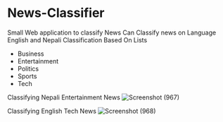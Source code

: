 # News-Classifier
Small Web application to classify News
Can Classify news on Language English and Nepali
Classification Based On Lists
<ul>
<li> Business </li>
<li> Entertainment </li>
<li> Politics </li>
<li> Sports </li>
<li> Tech </li>
</ul>

Classifying Nepali Entertainment News 
![Screenshot (967)](https://user-images.githubusercontent.com/85671929/207860687-d222b6e3-10b2-42eb-a276-4345a8d1ad83.png)

Classifying English Tech News
![Screenshot (968)](https://user-images.githubusercontent.com/85671929/207860720-53fd5c15-7772-411f-b933-f7e07ccf6b4f.png)
